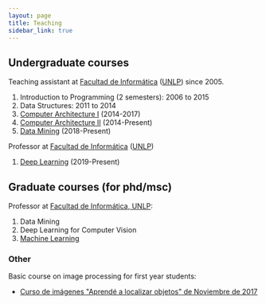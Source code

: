 ```yaml
---
layout: page
title: Teaching
sidebar_link: true
---
```



## Undergraduate courses
Teaching assistant at [Facultad de Informática](http://info.unlp.edu.ar) ([UNLP](http://unlp.edu.ar)) since 2005.

1.  Introduction to Programming (2 semesters): 2006 to 2015
2.  Data Structures: 2011 to 2014
3.  [Computer Architecture I](http://weblidi.info.unlp.edu.ar/catedras/organizacion/index.php) (2014-2017)
4.  [Computer Architecture II](http://weblidi.info.unlp.edu.ar/catedras/arquitecturap2003/) (2014-Present)
5.  [Data Mining](http://weblidi.info.unlp.edu.ar/catedras/md_si/) (2018-Present)

Professor at [Facultad de Informática](http://info.unlp.edu.ar) ([UNLP](http://unlp.edu.ar))

1.  [Deep Learning](https://gestiondeaulas.info.unlp.edu.ar/cartelera/#form[materia]=295) (2019-Present)

## Graduate courses (for phd/msc) 

Professor at [Facultad de Informática, UNLP](https://www.info.unlp.edu.ar/):

1. Data Mining
2. Deep Learning for Computer Vision
3. [Machine Learning](courses/aa2018/index.html)

### Other

Basic course on image processing for first year students:
*   [Curso de imágenes "Aprendé a localizar objetos" de Noviembre de 2017](courses/images/index.html)


